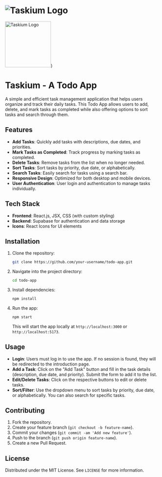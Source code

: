 # ![Taskium Logo](https://github.com/user-attachments/assets/28dc6a91-bb44-4943-b70a-cd68e5783ccf)

<img src="https://github.com/user-attachments/assets/28dc6a91-bb44-4943-b70a-cd68e5783ccf" width="150" alt="Taskium Logo" />) 
# Taskium - A Todo App

A simple and efficient task management application that helps users organize and track their daily tasks. This Todo App allows users to add, delete, and mark tasks as completed while also offering options to sort tasks and search through them.

## Features

- **Add Tasks**: Quickly add tasks with descriptions, due dates, and priorities.
- **Mark Tasks as Completed**: Track progress by marking tasks as completed.
- **Delete Tasks**: Remove tasks from the list when no longer needed.
- **Sort Tasks**: Sort tasks by priority, due date, or alphabetically.
- **Search Tasks**: Easily search for tasks using a search bar.
- **Responsive Design**: Optimized for both desktop and mobile devices.
- **User Authentication**: User login and authentication to manage tasks individually.

## Tech Stack

- **Frontend**: React.js, JSX, CSS (with custom styling)
- **Backend**: Supabase for authentication and data storage
- **Icons**: React Icons for UI elements

## Installation

1. Clone the repository:
    ```bash
    git clone https://github.com/your-username/todo-app.git
    ```

2. Navigate into the project directory:
    ```bash
    cd todo-app
    ```

3. Install dependencies:
    ```bash
    npm install
    ```

4. Run the app:
    ```bash
    npm start
    ```
    This will start the app locally at `http://localhost:3000` or `http://localhost:5173`.

## Usage

- **Login**: Users must log in to use the app. If no session is found, they will be redirected to the introduction page.
- **Add a Task**: Click on the "Add Task" button and fill in the task details (description, due date, and priority). Submit the form to add it to the list.
- **Edit/Delete Tasks**: Click on the respective buttons to edit or delete tasks.
- **Sort/Filter**: Use the dropdown menu to sort tasks by priority, due date, or alphabetically. You can also search for specific tasks.

## Contributing

1. Fork the repository.
2. Create your feature branch (`git checkout -b feature-name`).
3. Commit your changes (`git commit -am 'Add new feature'`).
4. Push to the branch (`git push origin feature-name`).
5. Create a new Pull Request.

## License

Distributed under the MIT License. See `LICENSE` for more information.
